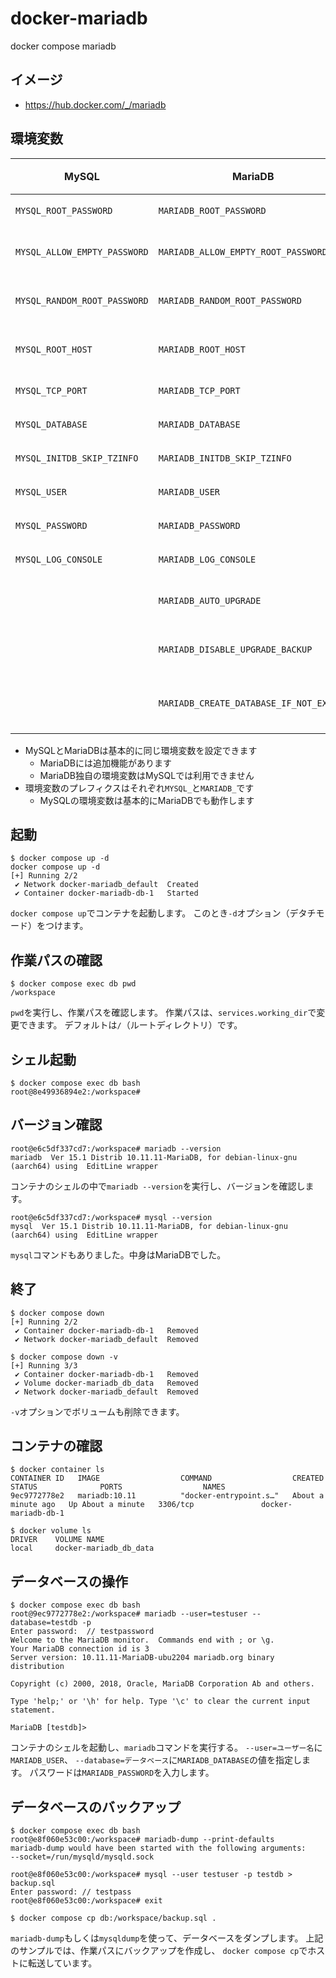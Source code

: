 # docker-mariadb

docker compose mariadb

## イメージ

- https://hub.docker.com/_/mariadb

## 環境変数

| MySQL | MariaDB | 説明 | デフォルト値 |
|---|---|---|---|
| `MYSQL_ROOT_PASSWORD` | `MARIADB_ROOT_PASSWORD` | ルートユーザーのパスワード | なし（必須） |
| `MYSQL_ALLOW_EMPTY_PASSWORD` | `MARIADB_ALLOW_EMPTY_ROOT_PASSWORD` | ルートユーザーのパスワードなしを許可 | なし |
| `MYSQL_RANDOM_ROOT_PASSWORD` | `MARIADB_RANDOM_ROOT_PASSWORD` | ルートユーザーのパスワードをランダム生成 | なし |
| `MYSQL_ROOT_HOST` | `MARIADB_ROOT_HOST` | ルートユーザーの接続を許可するホスト名 | `localhost` |
| `MYSQL_TCP_PORT` | `MARIADB_TCP_PORT` | データベースに接続するポート番号 | `3306` |
| `MYSQL_DATABASE` | `MARIADB_DATABASE` | 自動生成するデータベース名 | なし |
| `MYSQL_INITDB_SKIP_TZINFO` | `MARIADB_INITDB_SKIP_TZINFO` | TZテーブルの初期化をスキップ | なし |
| `MYSQL_USER` | `MARIADB_USER` | 一般ユーザーを作成 | なし |
| `MYSQL_PASSWORD` | `MARIADB_PASSWORD` | 一般ユーザーのパスワード | なし |
| `MYSQL_LOG_CONSOLE` | `MARIADB_LOG_CONSOLE` | エラーログを標準出力に設定 | なし |
| | `MARIADB_AUTO_UPGRADE` | データベースの自動アップグレードを実行 | `no` |
| | `MARIADB_DISABLE_UPGRADE_BACKUP` | アップグレード時のバックアップ作成を無効化 | `no` |
| | `MARIADB_CREATE_DATABASE_IF_NOT_EXISTS` | `MARIADB_DATABASE`の設定がない場合でもデータベースを作成 | `no` |

- MySQLとMariaDBは基本的に同じ環境変数を設定できます
  - MariaDBには追加機能があります
  - MariaDB独自の環境変数はMySQLでは利用できません
- 環境変数のプレフィクスはそれぞれ`MYSQL_`と`MARIADB_`です
  - MySQLの環境変数は基本的にMariaDBでも動作します

## 起動

```console
$ docker compose up -d
docker compose up -d
[+] Running 2/2
 ✔ Network docker-mariadb_default  Created
 ✔ Container docker-mariadb-db-1   Started
```

`docker compose up`でコンテナを起動します。
このとき`-d`オプション（デタチモード）をつけます。

## 作業パスの確認

```console
$ docker compose exec db pwd
/workspace
```

`pwd`を実行し、作業パスを確認します。
作業パスは、`services.working_dir`で変更できます。
デフォルトは`/`（ルートディレクトリ）です。

## シェル起動

```console
$ docker compose exec db bash
root@8e49936894e2:/workspace# 
```

## バージョン確認

```console
root@e6c5df337cd7:/workspace# mariadb --version
mariadb  Ver 15.1 Distrib 10.11.11-MariaDB, for debian-linux-gnu (aarch64) using  EditLine wrapper
```

コンテナのシェルの中で`mariadb --version`を実行し、バージョンを確認します。

```console
root@e6c5df337cd7:/workspace# mysql --version
mysql  Ver 15.1 Distrib 10.11.11-MariaDB, for debian-linux-gnu (aarch64) using  EditLine wrapper
```

`mysql`コマンドもありました。中身はMariaDBでした。

## 終了

```console
$ docker compose down
[+] Running 2/2
 ✔ Container docker-mariadb-db-1   Removed
 ✔ Network docker-mariadb_default  Removed
```

```console
$ docker compose down -v
[+] Running 3/3
 ✔ Container docker-mariadb-db-1   Removed
 ✔ Volume docker-mariadb_db_data   Removed
 ✔ Network docker-mariadb_default  Removed
```

`-v`オプションでボリュームも削除できます。

## コンテナの確認

```console
$ docker container ls
CONTAINER ID   IMAGE                  COMMAND                  CREATED              STATUS              PORTS                  NAMES
9ec9772778e2   mariadb:10.11          "docker-entrypoint.s…"   About a minute ago   Up About a minute   3306/tcp               docker-mariadb-db-1
```

```console
$ docker volume ls
DRIVER    VOLUME NAME
local     docker-mariadb_db_data
```

## データベースの操作

```console
$ docker compose exec db bash
root@9ec9772778e2:/workspace# mariadb --user=testuser --database=testdb -p
Enter password:  // testpassword
Welcome to the MariaDB monitor.  Commands end with ; or \g.
Your MariaDB connection id is 3
Server version: 10.11.11-MariaDB-ubu2204 mariadb.org binary distribution

Copyright (c) 2000, 2018, Oracle, MariaDB Corporation Ab and others.

Type 'help;' or '\h' for help. Type '\c' to clear the current input statement.

MariaDB [testdb]> 
```

コンテナのシェルを起動し、`mariadb`コマンドを実行する。
`--user=ユーザー名`に`MARIADB_USER`、
`--database=データベース`に`MARIADB_DATABASE`の値を指定します。
パスワードは`MARIADB_PASSWORD`を入力します。

## データベースのバックアップ

```console
$ docker compose exec db bash
root@e8f060e53c00:/workspace# mariadb-dump --print-defaults
mariadb-dump would have been started with the following arguments:
--socket=/run/mysqld/mysqld.sock 

root@e8f060e53c00:/workspace# mysql --user testuser -p testdb > backup.sql
Enter password: // testpass
root@e8f060e53c00:/workspace# exit

$ docker compose cp db:/workspace/backup.sql .
```

`mariadb-dump`もしくは`mysqldump`を使って、データベースをダンプします。
上記のサンプルでは、作業パスにバックアップを作成し、
`docker compose cp`でホストに転送しています。